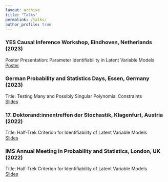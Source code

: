 ```yaml
---
layout: archive
title: "Talks"
permalink: /talks/
author_profile: true
---
```


### YES Causal Inference Workshop, Eindhoven, Netherlands (2023)
Poster Presentation: Parameter Identifiability in Latent Variable Models \
[Poster](https://nilssturma.github.io/files/poster_eindhoven_2023.pdf)

### German Probability and Statistics Days, Essen, Germany (2023)
Title: Testing Many and Possibly Singular Polynomial Constraints \
[Slides](https://nilssturma.github.io/files/GPSD23_Nils.pdf)

### 17. Doktorand:innentreffen der Stochastik, Klagenfurt, Austria (2022)
Title: Half-Trek Criterion for Identifiability of Latent Variable Models \
[Slides](https://nilssturma.github.io/files/LF_HTC_presentation_Klagenfurt.pdf)

### IMS Annual Meeting in Probability and Statistics, London, UK (2022)
Title: Half-Trek Criterion for Identifiability of Latent Variable Models \
[Slides](https://nilssturma.github.io/files/LF_HTC_presentation_IMS.pdf)
